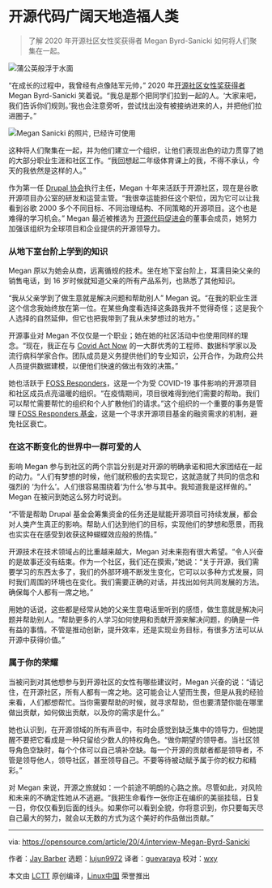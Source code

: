 [#]: collector: (lujun9972)
[#]: translator: (guevaraya)
[#]: reviewer: ( )
[#]: publisher: ( )
[#]: url: ( )
[#]: subject: (Open source has room for everyone)
[#]: via: (https://opensource.com/article/20/4/interview-Megan-Byrd-Sanicki)
[#]: author: (Jay Barber https://opensource.com/users/jaybarber)

开源代码广阔天地造福人类
======

> 了解 2020 年开源社区女性奖获得者 Megan Byrd-Sanicki 如何将人们聚集在一起。

![蒲公英般浮于水面][1]

“在成长的过程中，我曾经有点像陆军元帅，” 2020 年[开源社区女性奖获得者][2] Megan Byrd-Sanicki 笑着说。“我总是那个把同学们拉到一起的人。‘大家来吧，我们告诉你们规则。’我也会注意旁听，尝试找出没有被接纳进来的人，并把他们拉进圈子。”

![Megan Sanicki 的照片, 已经许可使用][3]

这种将人们聚集在一起，并为他们建立一个组织，让他们表现出色的动力贯穿了她的大部分职业生涯和社区工作。“我回想起二年级体育课上的我，不得不承认，今天的我依然是这样的人。”

作为第一任 [Drupal 协会][4]执行主任，Megan 十年来活跃于开源社区，现在是谷歌开源项目办公室的研发和运营主管。“我很幸运能担任这个职位，因为它可以让我看到谷歌 2000 多个不同目标、不同治理结构、不同策略的开源项目。这个也是难得的学习机会。” Megan 最近被推选为 [开源代码促进会][5]的董事会成员，她努力加强该组织为全球项目和企业提供的开源领导力。

### 从地下室台阶上学到的知识

Megan 原以为她会从商，远离循规的技术。坐在地下室台阶上，耳濡目染父亲的销售电话，到 16 岁时候就知道父亲的所有产品系列，也熟悉了其他知识。

“我从父亲学到了做生意就是解决问题和帮助别人” Megan 说。“在我的职业生涯这个信念我始终放在第一位。在某些角度看选择这条路我并不觉得奇怪；这是我个人选择的自然延伸，但它也把我带到了我从未梦想过的地方。”

开源事业对 Megan 不仅仅是一个职业；她在她的社区活动中也使用同样的理念。“现在，我正在与  [Covid Act Now][6] 的一大群优秀的工程师、数据科学家以及流行病科学家合作。团队成员是义务提供他们的专业知识，公开合作，为政府公共人员提供数据建模，以便他们快速的做出有效的决策。”

她也活跃于 [FOSS Responders][7]，这是一个为受 COVID-19 事件影响的开源项目和社区成员点亮温暖的组织。“在疫情期间，项目很难得到他们需要的帮助。我们可以帮忙需要帮忙的组织和个人扩散他们的请求。”这个组织的一个重要的事务是管理 [FOSS Responders 基金][7]，这是一个寻求开源项目基金的融资需求的机制，避免社区衰亡。

### 在这不断变化的世界中一群可爱的人

影响 Megan 参与到社区的两个宗旨分别是对开源的明确承诺和把大家团结在一起的动力。“人们有梦想的时候，他们就积极的去实现它，这就造就了共同的信念和强烈的 ‘为什么’。人们很容易围绕着‘为什么’参与其中。我知道我是这样做的。” Megan 在被问到她这么努力时说到。

“不管是帮助 Drupal 基金会筹集资金的任务还是赋能开源项目可持续发展，都会对人类产生真正的影响。帮助人们达到他们的目标，实现他们的梦想和愿景，而我也实实在在感受到收获这种蝴蝶效应般的热情。”

开源技术在技术领域占的比重越来越大，Megan 对未来抱有很大希望。“令人兴奋的是故事还没有结束。作为一个社区，我们还在摸索，”她说：“关于开源，我们需要学习的东西太多了，我们的外部环境不断发生变化，它可以以多种方式发展，同时我们周围的环境也在变化。我们需要正确的对话，并找出如何共同发展的方法。确保每个人都有一席之地。”

用她的话说，这些都是经常从她的父亲生意电话里听到的感悟，做生意就是解决问题并帮助别人。“帮助更多的人学习如何使用和贡献开源来解决问题，的确是一件有益的事情。不管是推动创新，提升效率，还是实现业务目标，有很多方法可以从开源中获得价值。”

### 属于你的荣耀

当被问到对其他想参与到开源社区的女性有哪些建议时，Megan 兴奋的说：“请记住，在开源社区，所有人都有一席之地。这可能会让人望而生畏，但是从我的经验来看，人们都想帮忙。当你需要帮助的时候，就寻求帮助，但也要清楚你能在哪里做出贡献，如何做出贡献，以及你的需求是什么。”

她也认识到，在开源领域的所有声音中，有时会感觉到缺乏集中的领导力，但她提醒不要把它看成是一种只留给少数人的特权角色。“做你期望的领导者。当社区领导角色空缺时，每个个体可以自己填补空缺。每一个开源的贡献者都是领导者，不管是领导他人，领导社区，甚至领导自己。不要等待被动赋予属于你的权力和精彩。”

对 Megan 来说，开源之旅就如：一个前途不明朗的心路之旅。尽管如此，对风险和未来的不确定性她从不逃避。“我把生命看作一张你正在编织的美丽挂毯，日复一日，你仅仅看到后面的线头。如果你可以看到全貌，你将意识到，你只要每天尽自己最大的努力，就会以无数的方式为这个美好的作品做出贡献。”

--------------------------------------------------------------------------------

via: https://opensource.com/article/20/4/interview-Megan-Byrd-Sanicki

作者：[Jay Barber][a]
选题：[lujun9972][b]
译者：[guevaraya](https://github.com/guevaraya)
校对：[wxy](https://github.com/wxy)

本文由 [LCTT](https://github.com/LCTT/TranslateProject) 原创编译，[Linux中国](https://linux.cn/) 荣誉推出

[a]: https://opensource.com/users/jaybarber
[b]: https://github.com/lujun9972
[1]: https://opensource.com/sites/default/files/styles/image-full-size/public/lead-images/dandelion_blue_water_hand.jpg?itok=QggW8Wnw (Dandelion held out over water)
[2]: https://www.redhat.com/en/about/women-in-open-source
[3]: https://opensource.com/sites/default/files/uploads/megan_sanicki_headshot_small_0.png (Photo by Megan Sanicki, Used with permission)
[4]: https://www.drupal.org/association
[5]: https://opensource.org/
[6]: https://www.covidactnow.org/
[7]: https://fossresponders.com/
[8]: https://opensource.com/article/20/4/interview-Netha-Hussain
